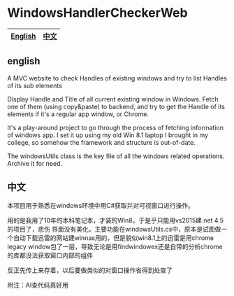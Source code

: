 # WindowsHandlerCheckerWeb

| [English](#english) | [中文](#中文) |
|---------------------|-----------------------|

## english
A MVC website to check Handles of existing windows and try to list Handles of its sub elements

Display Handle and Title of all current existing window in Windows. Fetch one of them (using copy&paste) to backend, and try to get the Handle of its elements if it's a regular app window, or Chrome.

It's a play-around project to go through the process of fetching information of windows app. I set it up using my old Win 8.1 laptop I brought in my college, so somehow the framework and structure is out-of-date.

The windowsUtils class is the key file of all the windows related operations. Archive it for need.

## 中文
本项目用于熟悉在windows环境中用C#获取并对可视窗口进行操作。

用的是我用了10年的本科笔记本，才装的Win8，于是乎只能用vs2015建.net 4.5的项目了，悲伤
界面没有美化，主要功能在windowsUtils.cs中，原本是试图做一个自动下载迅雷的网站建winnas用的，但是貌似win8.1上的迅雷是用chrome legacy window包了一层，导致无论是用findwindowex还是自带的分析chrome的库都没法获取窗口内部的组件

反正先传上来存着，以后要做类似的对窗口操作省得到处查了

附注：AI查代码真好用
